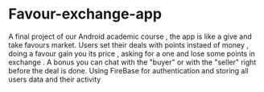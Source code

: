 # Favour-exchange-app
A final project of our Android academic course , the app is like a give and take favours market. Users set their deals with points instaed of money , doing a favour gain you its price  , asking for a one and lose some points in exchange . A bonus you can chat with the "buyer" or with the "seller" right before the deal is done. Using FireBase for authentication and storing all users data and their activity
